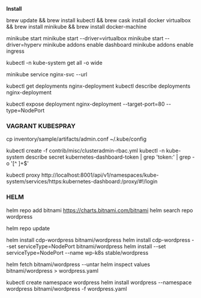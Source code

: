 **Install**

brew update && brew install kubectl && brew cask install docker virtualbox && brew install minikube && brew install docker-machine

minikube start
minikube start --driver=virtualbox
minikube start --driver=hyperv
minikube addons enable dashboard
minikube addons enable ingress

kubectl -n kube-system get all -o wide

minikube service nginx-svc --url

kubectl get deployments nginx-deployment
kubectl describe deployments nginx-deployment

kubectl expose deployment nginx-deployment --target-port=80 --type=NodePort

### VAGRANT KUBESPRAY ###

cp inventory/sample/artifacts/admin.conf ~/.kube/config

kubectl create -f contrib/misc/clusteradmin-rbac.yml
kubectl -n kube-system describe secret kubernetes-dashboard-token | grep 'token:' | grep -o '[^ ]\+$'

kubectl proxy
http://localhost:8001/api/v1/namespaces/kube-system/services/https:kubernetes-dashboard:/proxy/#!/login

### HELM ### 


helm repo add bitnami https://charts.bitnami.com/bitnami
helm search repo wordpress

helm repo update

helm install cdp-wordpress bitnami/wordpress
helm install cdp-wordpress --set serviceType=NodePort bitnami/wordpress
helm install --set serviceType=NodePort --name wp-k8s stable/wordpress

helm fetch bitnami/wordpress --untar
helm inspect values bitnami/wordpress > wordpress.yaml

kubectl create namespace wordpress
helm install wordpress --namespace wordpress bitnami/wordpress -f wordpress.yaml